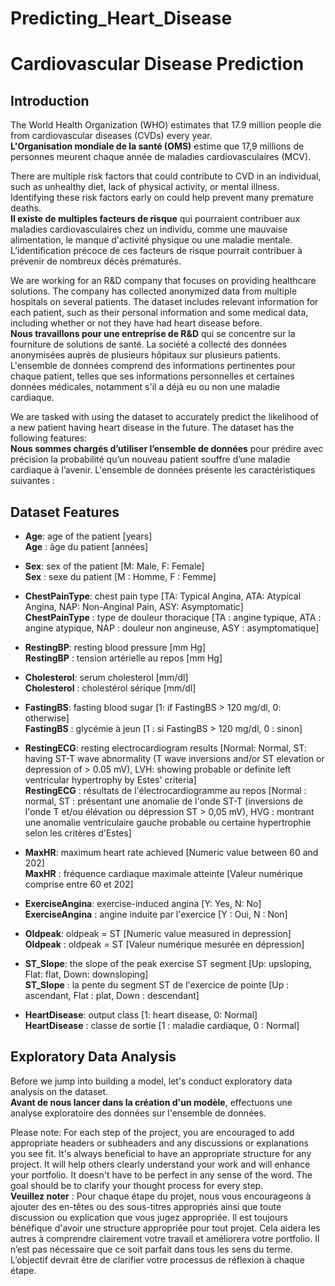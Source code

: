 # Predicting_Heart_Disease
 
 # Cardiovascular Disease Prediction

## Introduction

The World Health Organization (WHO) estimates that 17.9 million people die from cardiovascular diseases (CVDs) every year.  
**L'Organisation mondiale de la santé (OMS)** estime que 17,9 millions de personnes meurent chaque année de maladies cardiovasculaires (MCV).

There are multiple risk factors that could contribute to CVD in an individual, such as unhealthy diet, lack of physical activity, or mental illness. Identifying these risk factors early on could help prevent many premature deaths.  
**Il existe de multiples facteurs de risque** qui pourraient contribuer aux maladies cardiovasculaires chez un individu, comme une mauvaise alimentation, le manque d'activité physique ou une maladie mentale. L’identification précoce de ces facteurs de risque pourrait contribuer à prévenir de nombreux décès prématurés.

We are working for an R&D company that focuses on providing healthcare solutions. The company has collected anonymized data from multiple hospitals on several patients. The dataset includes relevant information for each patient, such as their personal information and some medical data, including whether or not they have had heart disease before.  
**Nous travaillons pour une entreprise de R&D** qui se concentre sur la fourniture de solutions de santé. La société a collecté des données anonymisées auprès de plusieurs hôpitaux sur plusieurs patients. L'ensemble de données comprend des informations pertinentes pour chaque patient, telles que ses informations personnelles et certaines données médicales, notamment s'il a déjà eu ou non une maladie cardiaque.

We are tasked with using the dataset to accurately predict the likelihood of a new patient having heart disease in the future. The dataset has the following features:  
**Nous sommes chargés d’utiliser l’ensemble de données** pour prédire avec précision la probabilité qu’un nouveau patient souffre d’une maladie cardiaque à l’avenir. L'ensemble de données présente les caractéristiques suivantes :

## Dataset Features

- **Age**: age of the patient [years]  
  **Age** : âge du patient [années]
  
- **Sex**: sex of the patient [M: Male, F: Female]  
  **Sex** : sexe du patient [M : Homme, F : Femme]
  
- **ChestPainType**: chest pain type [TA: Typical Angina, ATA: Atypical Angina, NAP: Non-Anginal Pain, ASY: Asymptomatic]  
  **ChestPainType** : type de douleur thoracique [TA : angine typique, ATA : angine atypique, NAP : douleur non angineuse, ASY : asymptomatique]
  
- **RestingBP**: resting blood pressure [mm Hg]  
  **RestingBP** : tension artérielle au repos [mm Hg]
  
- **Cholesterol**: serum cholesterol [mm/dl]  
  **Cholesterol** : cholestérol sérique [mm/dl]
  
- **FastingBS**: fasting blood sugar [1: if FastingBS > 120 mg/dl, 0: otherwise]  
  **FastingBS** : glycémie à jeun [1 : si FastingBS > 120 mg/dl, 0 : sinon]
  
- **RestingECG**: resting electrocardiogram results [Normal: Normal, ST: having ST-T wave abnormality (T wave inversions and/or ST elevation or depression of > 0.05 mV), LVH: showing probable or definite left ventricular hypertrophy by Estes' criteria]  
  **RestingECG** : résultats de l'électrocardiogramme au repos [Normal : normal, ST : présentant une anomalie de l'onde ST-T (inversions de l'onde T et/ou élévation ou dépression ST > 0,05 mV), HVG : montrant une anomalie ventriculaire gauche probable ou certaine hypertrophie selon les critères d'Estes]
  
- **MaxHR**: maximum heart rate achieved [Numeric value between 60 and 202]  
  **MaxHR** : fréquence cardiaque maximale atteinte [Valeur numérique comprise entre 60 et 202]
  
- **ExerciseAngina**: exercise-induced angina [Y: Yes, N: No]  
  **ExerciseAngina** : angine induite par l'exercice [Y : Oui, N : Non]
  
- **Oldpeak**: oldpeak = ST [Numeric value measured in depression]  
  **Oldpeak** : oldpeak = ST [Valeur numérique mesurée en dépression]
  
- **ST_Slope**: the slope of the peak exercise ST segment [Up: upsloping, Flat: flat, Down: downsloping]  
  **ST_Slope** : la pente du segment ST de l'exercice de pointe [Up : ascendant, Flat : plat, Down : descendant]
  
- **HeartDisease**: output class [1: heart disease, 0: Normal]  
  **HeartDisease** : classe de sortie [1 : maladie cardiaque, 0 : Normal]

## Exploratory Data Analysis

Before we jump into building a model, let's conduct exploratory data analysis on the dataset.  
**Avant de nous lancer dans la création d'un modèle**, effectuons une analyse exploratoire des données sur l'ensemble de données.

Please note: For each step of the project, you are encouraged to add appropriate headers or subheaders and any discussions or explanations you see fit. It's always beneficial to have an appropriate structure for any project. It will help others clearly understand your work and will enhance your portfolio. It doesn't have to be perfect in any sense of the word. The goal should be to clarify your thought process for every step.  
**Veuillez noter** : Pour chaque étape du projet, nous vous encourageons à ajouter des en-têtes ou des sous-titres appropriés ainsi que toute discussion ou explication que vous jugez appropriée. Il est toujours bénéfique d'avoir une structure appropriée pour tout projet. Cela aidera les autres à comprendre clairement votre travail et améliorera votre portfolio. Il n’est pas nécessaire que ce soit parfait dans tous les sens du terme. L’objectif devrait être de clarifier votre processus de réflexion à chaque étape.


 
